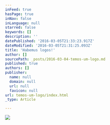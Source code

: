```yaml
---
inFeed: true
hasPage: true
inNav: false
inLanguage: null
starred: false
keywords: []
description: ''
datePublished: '2016-03-05T21:33:23.917Z'
dateModified: '2016-03-05T21:31:25.093Z'
title: 'Habemus logos!'
author: []
sourcePath: _posts/2016-03-04-temos-um-logo.md
published: true
authors: []
publisher:
  name: null
  domain: null
  url: null
  favicon: null
url: temos-um-logo/index.html
_type: Article

---
```

![](https://s3-us-west-2.amazonaws.com/the-grid-img/p/0c3ccb2804f833c510faac36fdd52e3f0576f337.png)